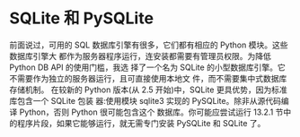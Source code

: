 # SQLite 和 PySQLite

前面说过，可用的 SQL 数据库引擎有很多，它们都有相应的 Python 模块。这些数据库引擎大 都作为服务器程序运行，连安装都需要有管理员权限。为降低 Python DB API 的使用门槛，我选 择了一个名为 SQLite 的小型数据库引擎。它不需要作为独立的服务器运行，且可直接使用本地文 件，而不需要集中式数据库存储机制。
在较新的 Python 版本(从 2.5 开始)中，SQLite 更具优势，因为标准库包含一个 SQLite 包装 器:使用模块 sqlite3 实现的 PySQLite。除非从源代码编译 Python，否则 Python 很可能包含这个 数据库。你可能应尝试运行 13.2.1 节中的程序片段，如果它能够运行，就无需专门安装 PySQLite 和 SQLite 了。
